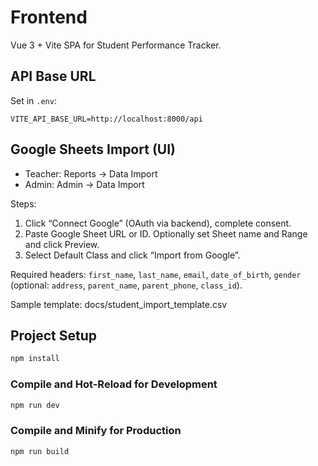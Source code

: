 # Frontend

Vue 3 + Vite SPA for Student Performance Tracker.

## API Base URL
Set in `.env`:
```
VITE_API_BASE_URL=http://localhost:8000/api
```

## Google Sheets Import (UI)
- Teacher: Reports → Data Import
- Admin: Admin → Data Import

Steps:
1) Click “Connect Google” (OAuth via backend), complete consent.
2) Paste Google Sheet URL or ID. Optionally set Sheet name and Range and click Preview.
3) Select Default Class and click “Import from Google”.

Required headers: `first_name`, `last_name`, `email`, `date_of_birth`, `gender` (optional: `address`, `parent_name`, `parent_phone`, `class_id`).

Sample template: docs/student_import_template.csv

## Project Setup

```sh
npm install
```

### Compile and Hot-Reload for Development

```sh
npm run dev
```

### Compile and Minify for Production

```sh
npm run build
```
